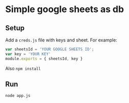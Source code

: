 # Simple google sheets as db

## Setup

Add a `creds.js` file with keys and sheet. For example:
```javascript
var sheetsId = 'YOUR GOOGLE SHEETS ID';
var key = 'YOUR KEY'
module.exports = { sheetsId, key } 
```

Also `npm install`

## Run

`node app.js`